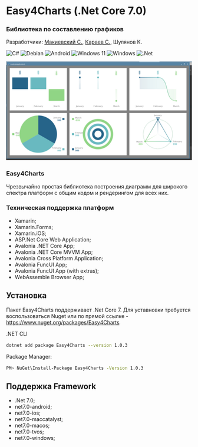 # Easy4Charts (.Net Core 7.0)
### Библиотека по составлению графиков 
Разработчики: [Макиевский С.](https://github.com/stasnorman), [Караев С.](https://github.com/karaevsv), Шулянов К.

![C#](https://img.shields.io/badge/c%23-%23239120.svg?style=for-the-badge&logo=c-sharp&logoColor=white) ![Debian](https://img.shields.io/badge/Debian-D70A53?style=for-the-badge&logo=debian&logoColor=white) ![Android](https://img.shields.io/badge/Android-3DDC84?style=for-the-badge&logo=android&logoColor=white) ![Windows 11](https://img.shields.io/badge/Windows%2011-%230079d5.svg?style=for-the-badge&logo=Windows%2011&logoColor=white) ![Windows](https://img.shields.io/badge/Windows-0078D6?style=for-the-badge&logo=windows&logoColor=white) ![.Net](https://img.shields.io/badge/.NET-5C2D91?style=for-the-badge&logo=.net&logoColor=white)
 
 <img src="https://github.com/stasnorman/EasyCharts/blob/res/1.jpg" width=600 height=auto />

### Easy4Charts
Чрезвычайно простая библиотека построения диаграмм для широкого спектра платформ с общим кодом и рендерингом для всех них.

### Техническая поддержка платформ
- Xamarin;
- Xamarin.Forms;
- Xamarin.iOS;
- ASP.Net Core Web Application;
- Avalonia .NET Core App;
- Avalonia .NET Core MVVM App;
- Avalonia Cross Platform Application; 
- Avalonia FuncUI App;
- Avalonia FuncUI App (with extras);
- WebAssemble Browser App;

## Установка

Пакет Easy4Charts поддерживает .Net Core 7.
Для уставновки требуется воспользоваться Nuget или по прямой ссылке - https://www.nuget.org/packages/Easy4Charts

.NET CLI
```sh
dotnet add package Easy4Charts --version 1.0.3
```

Package Manager:
```sh
PM> NuGet\Install-Package Easy4Charts -Version 1.0.3
```

## Поддержка Framework
- .Net 7.0;
- net7.0-android; 
- net7.0-ios;
- net7.0-maccatalyst; 
- net7.0-macos; 
- net7.0-tvos;
- net7.0-windows;

